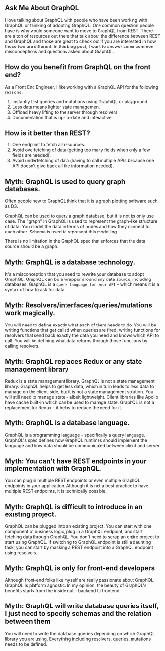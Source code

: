 ## Ask Me About GraphQL 

I love talking about GraphQL with people who have been working with GraphQL or thinking of adopting GraphQL. One common question people have is why would someone want to move to GraphQL from REST. There are a ton of resources out there that talk about the difference between REST and GraphQL and those are great to check out if you are interested in how those two are different. In this blog post, I want to answer some common misconceptions and questions asked about GraphQL.

## How do you benefit from GraphQL on the front end?
As a Front End Engineer, I like working with a GraphQL API for the following reasons:

1. Instantly test queries and mutations using GraphiQL or playground
2. Less data means lighter state management
3. Offload heavy lifting to the server through resolvers
4. Documentation that is up-to-date and interactive

## How is it better than REST? 
1. One endpoint to fetch all resources. 
2. Avoid overfetching of data (getting too many fields when only a few fields are needed).
3. Avoid underfetching of data (having to call multiple APIs because one API doesn't give back all the information needed).

## Myth: GraphQL is used to query graph databases. 
Often people new to GraphQL think that it is a graph plotting software such as D3.

GraphQL can be used to query a graph database, but it is not its only use case. The "graph" in GraphQL is used to represent the graph-like structure of data. You model the data in terms of nodes and how they connect to each other. Schema is used to represent this modelling. 

There is no limitation in the GraphQL spec that enforces that the data source should be a graph.

## Myth: GraphQL is a database technology. 
It's a misconception that you need to rewrite your database to adopt GraphQL. GraphQL can be a wrapper around any data source, including databases. GraphQL is a `query language for your API` - which means it is a syntax of how to ask for data. 

## Myth: Resolvers/interfaces/queries/mutations work magically. 
You will need to define exactly what each of them needs to do. You will be writing functions that get called when queries are fired, writing functions for resolvers that send back exactly the data you need and knows which API to call. You will be defining what data returns through those functions by calling resolvers. 

## Myth: GraphQL replaces Redux or any state management library
Redux is a state management library. GraphQL is not a state management library. GraphQL helps to get less data, which in turn leads to less data to manage on the client-side, but it is not a state management solution. You will still need to manage state - albeit lightweight. Client libraries like Apollo have cache built-in which can be used to manage state. GraphQL is not a replacement for Redux - it helps to reduce the need for it.  

## Myth: GraphQL is a database language. 
GraphQL is a programming language - specifically a query language. GraphQL's spec defines how GraphQL runtimes should implement the language and how data should be communicated between client and server.

## Myth: You can't have REST endpoints in your implementation with GraphQL. 
You can plug in multiple REST endpoints or even multiple GraphQL endpoints in your application. Although it is not a best practice to have multiple REST endpoints, it is technically possible.

## Myth: GraphQL is difficult to introduce in an existing project. 
GraphQL can be plugged into an existing project. You can start with one component of business logic, plug in a GraphQL endpoint, and start fetching data through GraphQL. You don't need to scrap an entire project to start using GraphQL. If switching to GraphQL endpoint is still a daunting task, you can start by masking a REST endpoint into a GraphQL endpoint using resolvers. 

## Myth: GraphQL is only for front-end developers
Although front-end folks like myself are really passionate about GraphQL, GraphQL is platform agnostic. In my opinion, the beauty of GraphQL's benefits starts from the inside out - backend to frontend.

## Myth: GraphQL will write database queries itself, I just need to specify schemas and the relation between them
You will need to write the database queries depending on which GraphQL library you are using. Everything including resolvers, queries, mutations needs to be defined.

